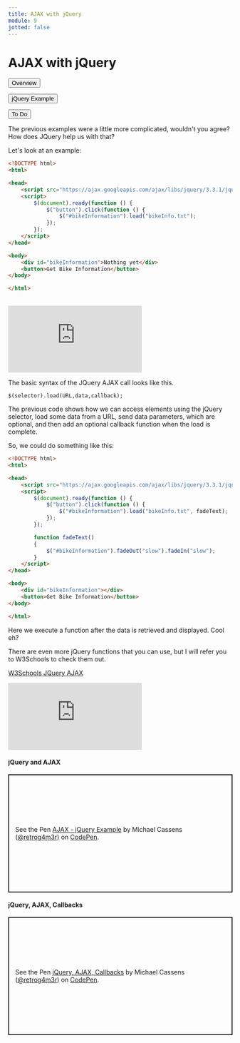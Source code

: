 ```yaml
---
title: AJAX with jQuery
module: 9
jotted: false
---
```


# AJAX with jQuery

<div class="tab">
  <button class="tablinks active" onclick="openTab(event, 'Overview')">Overview</button>

  <button class="tablinks" onclick="openTab(event, 'jqueryexample')">jQuery Example</button>

  <button class="tablinks" onclick="openTab(event, 'todo')">To Do</button>


</div>
<div id="Overview" class="tabcontent" style="display:block">
<div class="tabhtml" markdown="1">

The previous examples were a little more complicated, wouldn't you agree?  How does JQuery help us with that?

Let's look at an example:

```html
<!DOCTYPE html>
<html>

<head>
    <script src="https://ajax.googleapis.com/ajax/libs/jquery/3.3.1/jquery.min.js"></script>
    <script>
        $(document).ready(function () {
            $("button").click(function () {
                $("#bikeInformation").load("bikeInfo.txt");
            });
        });
    </script>
</head>

<body>
    <div id="bikeInformation">Nothing yet</div>
    <button>Get Bike Information</button>
</body>

</html>
```
<br/>

<div class="embed-responsive embed-responsive-16by9"><iframe class="embed-responsive-item" src="https://www.youtube.com/embed/yyA2HnOZyWY" frameborder="0" allowfullscreen></iframe></div>

The basic syntax of the JQuery AJAX call looks like this.

`$(selector).load(URL,data,callback);`

</div>
</div>

<div id="jqueryexample" class="tabcontent">
<div class="tabhtml" markdown="1">

The previous code shows how we can access elements using the jQuery selector, load some data from a URL, send data parameters, which are optional, and then add an optional callback function when the load is complete.

So, we could do something like this:

```html
<!DOCTYPE html>
<html>

<head>
    <script src="https://ajax.googleapis.com/ajax/libs/jquery/3.3.1/jquery.min.js"></script>
    <script>
        $(document).ready(function () {
            $("button").click(function () {
                $("#bikeInformation").load("bikeInfo.txt", fadeText);
            });
        });

        function fadeText()
        {
            $("#bikeInformation").fadeOut("slow").fadeIn("slow");
        }
    </script>
</head>

<body>
    <div id="bikeInformation"></div>
    <button>Get Bike Information</button>
</body>

</html>
```
Here we execute a function after the data is retrieved and displayed.  Cool eh?

There are even more jQuery functions that you can use, but I will refer you to W3Schools to check them out.

<a href="https://www.w3schools.com/jquery/jquery_ref_ajax.asp" target="_new">W3Schools JQuery AJAX</a>

<div class="embed-responsive embed-responsive-16by9"><iframe class="embed-responsive-item" src="https://www.youtube.com/embed/2BOna0Fj4WE" frameborder="0" allowfullscreen></iframe></div>

</div>
</div>

<div id="todo" class="tabcontent">
<div class="tabhtml" markdown="1">

#### jQuery and AJAX

<p class="codepen" data-height="600" data-theme-id="light" data-default-tab="html,result" data-user="retrog4m3r" data-slug-hash="zYoLwQp" style="height: 265px; box-sizing: border-box; display: flex; align-items: center; justify-content: center; border: 2px solid; margin: 1em 0; padding: 1em;" data-pen-title="AJAX - jQuery Example">
  <span>See the Pen <a href="https://codepen.io/retrog4m3r/pen/zYoLwQp">
  AJAX - jQuery Example</a> by Michael Cassens (<a href="https://codepen.io/retrog4m3r">@retrog4m3r</a>)
  on <a href="https://codepen.io">CodePen</a>.</span>
</p>
<script async src="https://cpwebassets.codepen.io/assets/embed/ei.js"></script>

#### jQuery, AJAX, Callbacks

<p class="codepen" data-height="265" data-theme-id="light" data-default-tab="js,result" data-user="retrog4m3r" data-slug-hash="MWbBmMm" style="height: 265px; box-sizing: border-box; display: flex; align-items: center; justify-content: center; border: 2px solid; margin: 1em 0; padding: 1em;" data-pen-title="jQuery, AJAX, Callbacks">
  <span>See the Pen <a href="https://codepen.io/retrog4m3r/pen/MWbBmMm">
  jQuery, AJAX, Callbacks</a> by Michael Cassens (<a href="https://codepen.io/retrog4m3r">@retrog4m3r</a>)
  on <a href="https://codepen.io">CodePen</a>.</span>
</p>
<script async src="https://cpwebassets.codepen.io/assets/embed/ei.js"></script>



</div>
</div>
